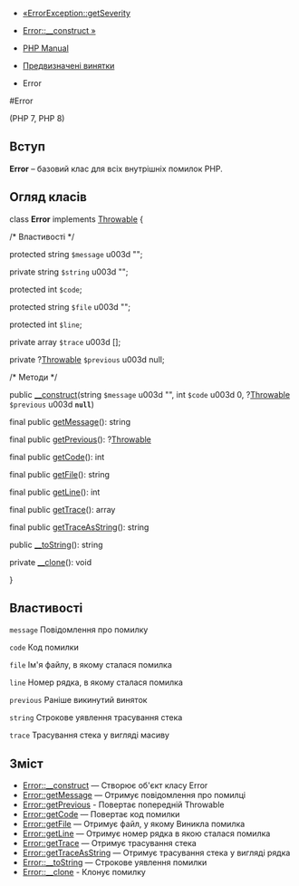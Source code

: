 - [«ErrorException::getSeverity](errorexception.getseverity.md)
- [Error::\_\_construct »](error.construct.md)

- [PHP Manual](index.md)
- [Предвизначені винятки](reserved.exceptions.md)
- Error

#Error

(PHP 7, PHP 8)

## Вступ

**Error** – базовий клас для всіх внутрішніх помилок PHP.

## Огляд класів

class **Error** implements [Throwable](class.throwable.md) {

/\* Властивості \*/

protected string `$message` u003d "";

private string `$string` u003d "";

protected int `$code`;

protected string `$file` u003d "";

protected int `$line`;

private array `$trace` u003d \[\];

private ?[Throwable](class.throwable.md) `$previous` u003d null;

/\* Методи \*/

public [\_\_construct](error.construct.md)(string `$message` u003d "", int
`$code` u003d 0, ?[Throwable](class.throwable.md) `$previous` u003d
**`null`**)

final public [getMessage](error.getmessage.md)(): string

final public [getPrevious](error.getprevious.md)():
?[Throwable](class.throwable.md)

final public [getCode](error.getcode.md)(): int

final public [getFile](error.getfile.md)(): string

final public [getLine](error.getline.md)(): int

final public [getTrace](error.gettrace.md)(): array

final public [getTraceAsString](error.gettraceasstring.md)(): string

public [\_\_toString](error.tostring.md)(): string

private [\_\_clone](error.clone.md)(): void

}

## Властивості

`message`
Повідомлення про помилку

`code`
Код помилки

`file`
Ім'я файлу, в якому сталася помилка

`line`
Номер рядка, в якому сталася помилка

`previous`
Раніше викинутий виняток

`string`
Строкове уявлення трасування стека

`trace`
Трасування стека у вигляді масиву

## Зміст

- [Error::\_\_construct](error.construct.md) — Створює об'єкт класу
Error
- [Error::getMessage](error.getmessage.md) — Отримує повідомлення про
помилці
- [Error::getPrevious](error.getprevious.md) - Повертає попередній
Throwable
- [Error::getCode](error.getcode.md) — Повертає код помилки
- [Error::getFile](error.getfile.md) — Отримує файл, у якому
Виникла помилка
- [Error::getLine](error.getline.md) — Отримує номер рядка в
якою сталася помилка
- [Error::getTrace](error.gettrace.md) — Отримує трасування стека
- [Error::getTraceAsString](error.gettraceasstring.md) — Отримує
трасування стека у вигляді рядка
- [Error::\_\_toString](error.tostring.md) — Строкове уявлення
помилки
- [Error::\_\_clone](error.clone.md) - Клонує помилку
